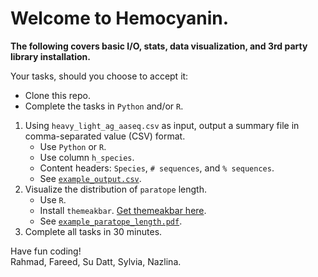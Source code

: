 # Welcome to Hemocyanin.


**The following covers basic I/O, stats, data visualization, and 3rd party library installation.**

Your tasks, should you choose to accept it:

* Clone this repo.
* Complete the tasks in ```Python``` and/or ```R```.
1. Using ```heavy_light_ag_aaseq.csv``` as input, output a summary file in comma-separated value (CSV) format.
	* Use ```Python``` or ```R```.
	* Use column ```h_species```.
	* Content headers: ```Species```, ```# sequences```, and ```% sequences```. 
	* See [```example_output.csv```](example_output.csv).
2. Visualize the distribution of ```paratope``` length.
	* Use ```R```.
	* Install ```themeakbar```. [Get themeakbar here](https://github.com/fibonaccirabbits/themeakbar/tree/master/gallery). 
	* See [```example_paratope_length.pdf```](example_paratope_length.pdf).
3. Complete all tasks in 30 minutes.

Have fun coding!\
Rahmad, Fareed, Su Datt, Sylvia, Nazlina.


